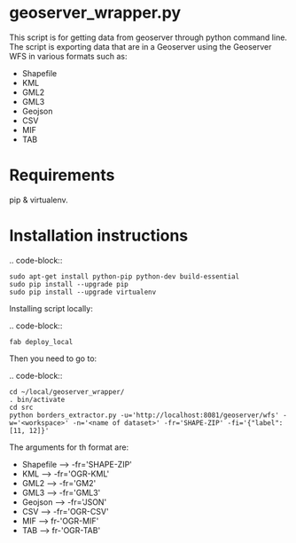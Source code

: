 geoserver_wrapper.py
====================


This script is for getting data from geoserver through python command line. The script is exporting
data that are in a Geoserver using the Geoserver WFS in various formats such as:
* Shapefile
* KML
* GML2
* GML3
* Geojson
* CSV
* MIF
* TAB


Requirements
=============

pip & virtualenv.

Installation instructions
=========================

.. code-block::

    sudo apt-get install python-pip python-dev build-essential
    sudo pip install --upgrade pip
    sudo pip install --upgrade virtualenv

Installing script locally:

.. code-block::

    fab deploy_local

Then you need to go to:

.. code-block::

    cd ~/local/geoserver_wrapper/
    . bin/activate
    cd src
    python borders_extractor.py -u='http://localhost:8081/geoserver/wfs' -w='<workspace>' -n='<name of dataset>' -fr='SHAPE-ZIP' -fi='{"label": [11, 12]}'


The arguments for th format are:
* Shapefile  --> -fr='SHAPE-ZIP'
* KML --> -fr='OGR-KML'
* GML2 --> -fr='GM2'
* GML3 --> -fr='GML3'
* Geojson --> -fr='JSON'
* CSV --> -fr='OGR-CSV'
* MIF --> fr-'OGR-MIF'
* TAB --> fr-'OGR-TAB'

